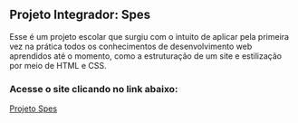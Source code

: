 ## Projeto Integrador: Spes
<p>Esse é um projeto escolar que surgiu com o intuito de aplicar pela primeira vez na prática todos os conhecimentos de desenvolvimento web aprendidos até o momento, como a estruturação de um site e estilização por meio de HTML e CSS.</p>

### Acesse o site clicando no link abaixo:
<a href="https://lursousa.github.io/Spes/html/pt/index-pt">Projeto Spes</a>
